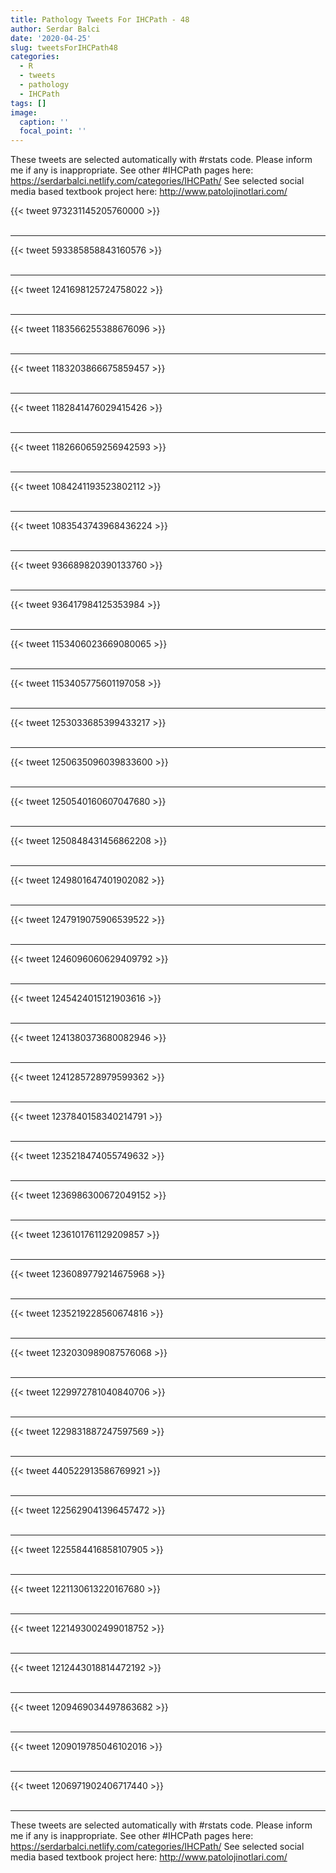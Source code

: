 ```yaml
---
title: Pathology Tweets For IHCPath - 48
author: Serdar Balci
date: '2020-04-25'
slug: tweetsForIHCPath48
categories:
  - R
  - tweets
  - pathology
  - IHCPath
tags: []
image:
  caption: ''
  focal_point: ''
---
```



These tweets are selected automatically with #rstats code. Please inform me if any is inappropriate.
See other #IHCPath pages here: https://serdarbalci.netlify.com/categories/IHCPath/ 
See selected social media based textbook project here: http://www.patolojinotlari.com/

{{< tweet 973231145205760000 >}}
<br>
<br>
<hr>
{{< tweet 593385858843160576 >}}
<br>
<br>
<hr>
{{< tweet 1241698125724758022 >}}
<br>
<br>
<hr>
{{< tweet 1183566255388676096 >}}
<br>
<br>
<hr>
{{< tweet 1183203866675859457 >}}
<br>
<br>
<hr>
{{< tweet 1182841476029415426 >}}
<br>
<br>
<hr>
{{< tweet 1182660659256942593 >}}
<br>
<br>
<hr>
{{< tweet 1084241193523802112 >}}
<br>
<br>
<hr>
{{< tweet 1083543743968436224 >}}
<br>
<br>
<hr>
{{< tweet 936689820390133760 >}}
<br>
<br>
<hr>
{{< tweet 936417984125353984 >}}
<br>
<br>
<hr>
{{< tweet 1153406023669080065 >}}
<br>
<br>
<hr>
{{< tweet 1153405775601197058 >}}
<br>
<br>
<hr>
{{< tweet 1253033685399433217 >}}
<br>
<br>
<hr>
{{< tweet 1250635096039833600 >}}
<br>
<br>
<hr>
{{< tweet 1250540160607047680 >}}
<br>
<br>
<hr>
{{< tweet 1250848431456862208 >}}
<br>
<br>
<hr>
{{< tweet 1249801647401902082 >}}
<br>
<br>
<hr>
{{< tweet 1247919075906539522 >}}
<br>
<br>
<hr>
{{< tweet 1246096060629409792 >}}
<br>
<br>
<hr>
{{< tweet 1245424015121903616 >}}
<br>
<br>
<hr>
{{< tweet 1241380373680082946 >}}
<br>
<br>
<hr>
{{< tweet 1241285728979599362 >}}
<br>
<br>
<hr>
{{< tweet 1237840158340214791 >}}
<br>
<br>
<hr>
{{< tweet 1235218474055749632 >}}
<br>
<br>
<hr>
{{< tweet 1236986300672049152 >}}
<br>
<br>
<hr>
{{< tweet 1236101761129209857 >}}
<br>
<br>
<hr>
{{< tweet 1236089779214675968 >}}
<br>
<br>
<hr>
{{< tweet 1235219228560674816 >}}
<br>
<br>
<hr>
{{< tweet 1232030989087576068 >}}
<br>
<br>
<hr>
{{< tweet 1229972781040840706 >}}
<br>
<br>
<hr>
{{< tweet 1229831887247597569 >}}
<br>
<br>
<hr>
{{< tweet 440522913586769921 >}}
<br>
<br>
<hr>
{{< tweet 1225629041396457472 >}}
<br>
<br>
<hr>
{{< tweet 1225584416858107905 >}}
<br>
<br>
<hr>
{{< tweet 1221130613220167680 >}}
<br>
<br>
<hr>
{{< tweet 1221493002499018752 >}}
<br>
<br>
<hr>
{{< tweet 1212443018814472192 >}}
<br>
<br>
<hr>
{{< tweet 1209469034497863682 >}}
<br>
<br>
<hr>
{{< tweet 1209019785046102016 >}}
<br>
<br>
<hr>
{{< tweet 1206971902406717440 >}}
<br>
<br>
<hr>


These tweets are selected automatically with #rstats code. Please inform me if any is inappropriate.
See other #IHCPath pages here: https://serdarbalci.netlify.com/categories/IHCPath/ 
See selected social media based textbook project here: http://www.patolojinotlari.com/

